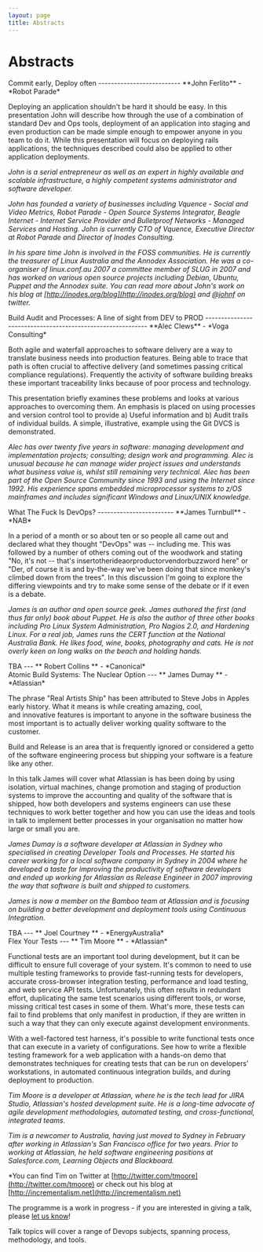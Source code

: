 ```yaml
---
layout: page
title: Abstracts
---
```


Abstracts
=========

<div id="JohnFerlito"></div>
Commit early, Deploy often
--------------------------
**John Ferlito** - *Robot Parade*

Deploying an application shouldn't be hard it should be easy. In this presentation John will describe how through the use of a combination of standard Dev and Ops tools, deployment of an application into staging and even production can be made simple enough to empower anyone in you team to do it. While this presentation will focus on deploying rails applications, the techniques described could also be applied to other application deployments.

*John is a serial entrepreneur as well as an expert in highly available and scalable infrastructure, a highly competent systems administrator and software developer.*

*John has founded a variety of businesses including Vquence - Social and Video Metrics, Robot Parade - Open Source Systems Integrator, Beagle Internet - Internet Service Provider and Bulletproof Networks - Managed Services and Hosting. John is currently CTO of Vquence, Executive Director at Robot Parade and Director of Inodes Consulting.*

*In his spare time John is involved in the FOSS communities. He is currently the treasurer of Linux Australia and the Annodex Association. He was a co-organiser of linux.conf.au 2007 a committee member of SLUG in 2007 and has worked on various open source projects including Debian, Ubuntu, Puppet and the Annodex suite. You can read more about John's work on his blog at [http://inodes.org/blog](http://inodes.org/blog) and [@johnf](http://twitter.com/johnf) on twitter.*


<div id="AlecClews"></div>
Build Audit and Processes: A line of sight from DEV to PROD
-----------------------------------------------------------
**Alec Clews** - *Voga Consulting*

Both agile and waterfall approaches to software delivery are a way to translate business needs into production features. Being able to trace that path is often crucial to affective delivery (and sometimes passing critical compliance regulations). Frequently the activity of software building breaks these important traceability links because of poor process and technology.

This presentation briefly examines these problems and looks at various approaches to overcoming them. An emphasis is placed on using processes and version control tool to provide a) Useful information and b) Audit trails of individual builds. A simple, illustrative, example using the Git DVCS is demonstrated.

*Alec has over twenty five years in software: managing development and implementation projects; consulting; design work and programming. Alec is unusual because he can manage wider project issues and understands what business value is, whilst still remaining very technical. Alec has been part of the Open Source Community since 1993 and using the Internet since 1992. His experience spans embedded microprocessor systems to z/OS mainframes and includes significant Windows and Linux/UNIX knowledge.*

<div id="JamesTurnbull"></div>
What The Fuck Is DevOps?
------------------------
**James Turnbull** - *NAB*

In a period of a month or so about ten or so people all came out and declared what they thought "DevOps" was -- including me.  This was followed by a number of others coming out of the woodwork and stating "No, it's not -- that's insertotherideaorproductorvendorbuzzword here" or "Der, of course it is and by-the-way we've been doing that since monkey's climbed down from the trees".  In this discussion I'm going to explore the differing viewpoints and try to make some sense of the debate or if it even is a debate.

*James is an author and open source geek. James authored the first (and thus far only) book about Puppet. He is also the author of three other books including Pro Linux System Administration, Pro Nagios 2.0, and Hardening Linux. For a real job, James runs the CERT function at the National Australia Bank. He likes food, wine, books, photography and cats. He is not overly keen on long walks on the beach and holding hands.*

<div id="RobertCollins"></div>
TBA
---
** Robert Collins ** - *Canonical*

<div id="JamesDumay"></div>
Atomic Build Systems: The Nuclear Option
---
** James Dumay ** - *Atlassian*

The phrase "Real Artists Ship" has been attributed to Steve Jobs in Apples early history. What it means is while creating amazing, cool, and innovative features is important to anyone in the software business the most important is to actually deliver working quality software to the customer.

Build and Release is an area that is frequently ignored or considered a getto of the software engineering process but shipping your software is a feature like any other.

In this talk James will cover what Atlassian is has been doing by using isolation, virtual machines, change promotion and staging of production systems to improve the accounting and quality of the software that is shipped, how both developers and systems engineers can use these techniques to work better together and how you can use the ideas and tools in talk to implement better processes in your organisation no matter how large or small you are.

*James Dumay is a software developer at Atlassian in Sydney who specialised in creating Developer Tools and Processes. He started his career working for a local software company in Sydney in 2004 where he developed a taste for improving the productivity of software developers and ended up working for Atlassian as Release Engineer in 2007 improving the way that software is built and shipped to customers.*

*James is now a member on the Bamboo team at Atlassian and is focusing on building a better development and deployment tools using Continuous Integration.*


<div id="Joel Courtney"></div>
TBA
---
** Joel Courtney ** - *EnergyAustralia*

<div id="Tim Moore"></div>
Flex Your Tests
---
** Tim Moore ** - *Atlassian*

Functional tests are an important tool during development, but it can be difficult to ensure full coverage of your system. It's common to need to use multiple testing frameworks to provide fast-running tests for developers, accurate cross-browser integration testing, performance and load testing, and web service API tests.  Unfortunately, this often results in redundant effort, duplicating the same test scenarios using different tools, or worse, missing critical test cases in some of them. What's more, these tests can fail to find problems that only manifest in production, if they are written in such a way that they can only execute against development environments.

With a well-factored test harness, it's possible to write functional tests once that can execute in a variety of configurations. See how to write a flexible testing framework for a web application with a hands-on demo that demonstrates techniques for creating tests that can be run on developers' workstations, in automated continuous integration builds, and during deployment to production.

*Tim Moore is a developer at Atlassian, where he is the tech lead for JIRA Studio, Atlassian's hosted development suite. He is a long-time advocate of agile development methodologies, automated testing, and cross-functional, integrated teams.*

*Tim is a newcomer to Australia, having just moved to Sydney in February after working in Atlassian's San Francisco office for two years. Prior to working at Atlassian, he held software engineering positions at Salesforce.com, Learning Objects and Blackboard.*

*You can find Tim on Twitter at [http://twitter.com/tmoore](http://twitter.com/tmoore) or check out his blog at [http://incrementalism.net](http://incrementalism.net)



The programme is a work in progress - if you are interested in
giving a talk, please [let us know](/contact)!

Talk topics will cover a range of Devops subjects, spanning process,
methodology, and tools.
